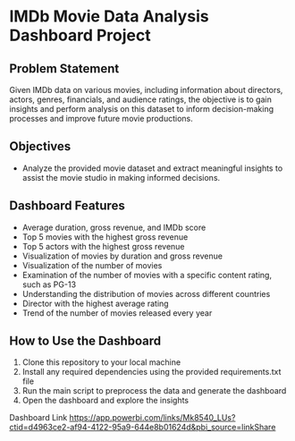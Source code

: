 # IMDb Movie Data Analysis Dashboard Project

## Problem Statement
Given IMDb data on various movies, including information about directors, actors, genres, financials, and audience ratings, the objective is to gain insights and perform analysis on this dataset to inform decision-making processes and improve future movie productions.

## Objectives
- Analyze the provided movie dataset and extract meaningful insights to assist the movie studio in making informed decisions.

## Dashboard Features
- Average duration, gross revenue, and IMDb score
- Top 5 movies with the highest gross revenue
- Top 5 actors with the highest gross revenue
- Visualization of movies by duration and gross revenue
- Visualization of the number of movies
- Examination of the number of movies with a specific content rating, such as PG-13
- Understanding the distribution of movies across different countries
- Director with the highest average rating
- Trend of the number of movies released every year

## How to Use the Dashboard
1. Clone this repository to your local machine
2. Install any required dependencies using the provided requirements.txt file
3. Run the main script to preprocess the data and generate the dashboard
4. Open the dashboard and explore the insights

Dashboard Link
 https://app.powerbi.com/links/Mk8540_LUs?ctid=d4963ce2-af94-4122-95a9-644e8b01624d&pbi_source=linkShare
